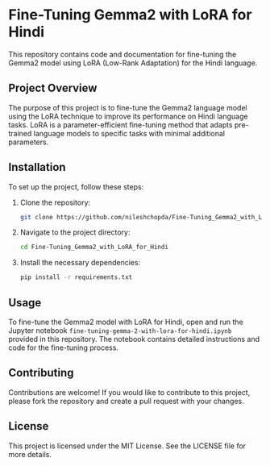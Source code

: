 
# Fine-Tuning Gemma2 with LoRA for Hindi

This repository contains code and documentation for fine-tuning the Gemma2 model using LoRA (Low-Rank Adaptation) for the Hindi language.

## Project Overview

The purpose of this project is to fine-tune the Gemma2 language model using the LoRA technique to improve its performance on Hindi language tasks. LoRA is a parameter-efficient fine-tuning method that adapts pre-trained language models to specific tasks with minimal additional parameters.

## Installation

To set up the project, follow these steps:

1. Clone the repository:
   ```bash
   git clone https://github.com/nileshchopda/Fine-Tuning_Gemma2_with_LoRA_for_Hindi.git
   ```
2. Navigate to the project directory:
   ```bash
   cd Fine-Tuning_Gemma2_with_LoRA_for_Hindi
   ```
3. Install the necessary dependencies:
   ```bash
   pip install -r requirements.txt
   ```

## Usage

To fine-tune the Gemma2 model with LoRA for Hindi, open and run the Jupyter notebook `fine-tuning-gemma-2-with-lora-for-hindi.ipynb` provided in this repository. The notebook contains detailed instructions and code for the fine-tuning process.

## Contributing

Contributions are welcome! If you would like to contribute to this project, please fork the repository and create a pull request with your changes.

## License

This project is licensed under the MIT License. See the LICENSE file for more details.

```

